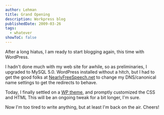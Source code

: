 ```yaml
---
author: Lehman
title: Grand Opening
description: Workpress blog
publishedDate: 2009-03-26
tags:
  - whatever
showToC: false
---
```


After a long hiatus, I am ready to start blogging again, this time with WordPress.

I hadn't done much with my web site for awhile, so as preliminaries, I upgraded to MySQL 5.0. WordPress installed without a hitch, but I had to get the good folks at [NearlyFreeSpeech.net](http://www.nearlyfreespeech.net) to change my DNS/canonical name settings to get the redirects to behave.

Today, I finally settled on a [WP theme](http://wordpress.org/extend/themes/deep-silent), and promptly customized the CSS and HTML This will be an ongoing tweak for a bit longer, I'm sure.

Now I'm too tired to write anything, but at least I'm back on the air. Cheers!
